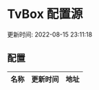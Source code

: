 
# TvBox 配置源

更新时间: 2022-08-15 23:11:18


## 配置

|   名称  | 更新时间  |地址  |
|  ----  | ----  |----  |

  
    